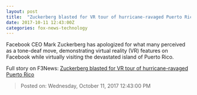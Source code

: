```yaml
---
layout: post
title:  "Zuckerberg blasted for VR tour of hurricane-ravaged Puerto Rico"
date: 2017-10-11 12:43:00Z
categories: fox-news-technology
---
```


Facebook CEO Mark Zuckerberg has apologized for what many perceived as a tone-deaf move, demonstrating virtual reality (VR) features on Facebook while virtually visiting the devastated island of Puerto Rico.


Full story on F3News: [Zuckerberg blasted for VR tour of hurricane-ravaged Puerto Rico](http://www.f3nws.com/n/2hFhdB)

> Posted on: Wednesday, October 11, 2017 12:43:00 PM
